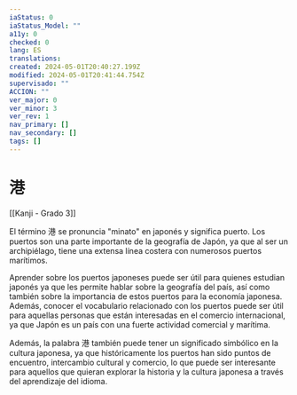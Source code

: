```yaml
---
iaStatus: 0
iaStatus_Model: ""
a11y: 0
checked: 0
lang: ES
translations: 
created: 2024-05-01T20:40:27.199Z
modified: 2024-05-01T20:41:44.754Z
supervisado: ""
ACCION: ""
ver_major: 0
ver_minor: 3
ver_rev: 1
nav_primary: []
nav_secondary: []
tags: []
---
```

# 港

[[Kanji - Grado 3]]

El término 港 se pronuncia "minato" en japonés y significa puerto. Los puertos son una parte importante de la geografía de Japón, ya que al ser un archipiélago, tiene una extensa línea costera con numerosos puertos marítimos. 

Aprender sobre los puertos japoneses puede ser útil para quienes estudian japonés ya que les permite hablar sobre la geografía del país, así como también sobre la importancia de estos puertos para la economía japonesa. Además, conocer el vocabulario relacionado con los puertos puede ser útil para aquellas personas que están interesadas en el comercio internacional, ya que Japón es un país con una fuerte actividad comercial y marítima. 

Además, la palabra 港 también puede tener un significado simbólico en la cultura japonesa, ya que históricamente los puertos han sido puntos de encuentro, intercambio cultural y comercio, lo que puede ser interesante para aquellos que quieran explorar la historia y la cultura japonesa a través del aprendizaje del idioma.
